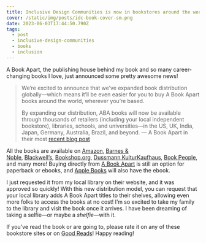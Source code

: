 ```yaml
---
title: Inclusive Design Communities is now in bookstores around the world!
cover: /static/img/posts/idc-book-cover-sm.png
date: 2023-06-03T17:44:50.790Z
tags:
  - post
  - inclusive-design-communities
  - books
  - inclusion
---
```

A Book Apart, the publishing house behind my book and so many career-changing books I love, just announced some pretty awesome news!

> We’re excited to announce that we’ve expanded book distribution globally—which means it’ll be even easier for you to buy A Book Apart books around the world, wherever you’re based.
>
> By expanding our distribution, ABA books will now be available through thousands of retailers (including your local independent bookstore), libraries, schools, and universities—in the US, UK, India, Japan, Germany, Australia, Brazil, and beyond.
> — A Book Apart in their most [recent blog post](https://abookapart.com/blogs/press/big-news-local-bookstores-global-distribution)

All the books are available on [Amazon](https://www.amazon.com/Inclusive-Design-Communities-Sameera-Kapila/dp/1952616158/?_encoding=UTF8&pd_rd_w=tTVZ9&content-id=amzn1.sym.bc5f3394-3b4c-4031-8ac0-18107ac75816&pf_rd_p=bc5f3394-3b4c-4031-8ac0-18107ac75816&pf_rd_r=E9FY3DXMJRTMM2S7X3EF&pd_rd_wg=uYdmk&pd_rd_r=2f5fa632-271e-40d1-9749-fe843e82e5ec&ref_=pd_gw_ci_mcx_mr_hp_atf_m), [Barnes & Noble](https://www.barnesandnoble.com/s/%22A+Book+Apart%22?Ntk=Publisher&Ns=P_Sales_Rank&Ntx=mode+matchall), [Blackwell’s](https://blackwells.co.uk/bookshop/search?publisher=Book%20Apart&offset=0), [Bookshop.org](https://bookshop.org/shop/abookapart), [Dussmann KulturKaufhaus](https://www.kulturkaufhaus.de/), [Book People](https://www.bookpeople.com/book/9781952616150), and many more! Buying directly from [A Book Apart](https://abookapart.com/products/inclusive-design-communities) is still an option for paperback or ebooks, and [Apple Books](https://books.apple.com/us/book/inclusive-design-communities/id6443681832) will also have the ebook.

I just requested it from my local library on their website, and it was approved so quickly! With this new distribution model, you can request that your local library adds A Book Apart titles to their shelves, allowing even more folks to access the books at no cost! I’m so excited to take my family to the library and visit the book once it arrives. I have been dreaming of taking a selfie—or maybe a *shelfie*—with it.

If you’ve read the book or are going to, please rate it on any of these bookstore sites or on [Good Reads](https://www.goodreads.com/book/show/62985337-inclusive-design-communities)! Happy reading!
